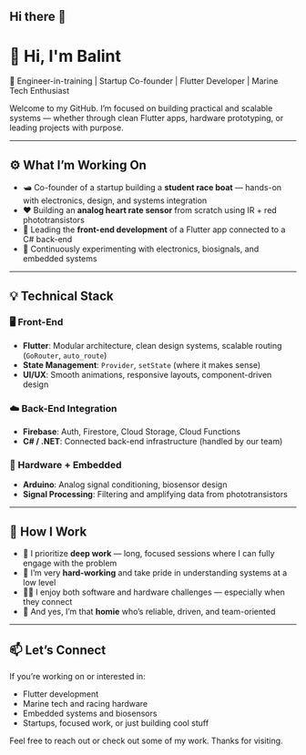 ## Hi there 👋
# 👋 Hi, I'm Balint

🔧 Engineer-in-training | Startup Co-founder | Flutter Developer | Marine Tech Enthusiast

Welcome to my GitHub. I’m focused on building practical and scalable systems — whether through clean Flutter apps, hardware prototyping, or leading projects with purpose.

---

## ⚙️ What I’m Working On

- 🛥️ Co-founder of a startup building a **student race boat** — hands-on with electronics, design, and systems integration
- ❤️ Building an **analog heart rate sensor** from scratch using IR + red phototransistors
- 💼 Leading the **front-end development** of a Flutter app connected to a C# back-end
- 🔬 Continuously experimenting with electronics, biosignals, and embedded systems

---

## 💡 Technical Stack

### 🖥️ Front-End
- **Flutter**: Modular architecture, clean design systems, scalable routing (`GoRouter`, `auto_route`)
- **State Management**:  `Provider`, `setState` (where it makes sense)
- **UI/UX**: Smooth animations, responsive layouts, component-driven design

### ☁️ Back-End Integration
- **Firebase**: Auth, Firestore, Cloud Storage, Cloud Functions
- **C# / .NET**: Connected back-end infrastructure (handled by our team)

### 🔧 Hardware + Embedded
- **Arduino**: Analog signal conditioning, biosensor design
- **Signal Processing**: Filtering and amplifying data from phototransistors

---

## 🧠 How I Work

- 🧠 I prioritize **deep work** — long, focused sessions where I can fully engage with the problem
- 💪 I’m very **hard-working** and take pride in understanding systems at a low level  
- 👨‍🔧 I enjoy both software and hardware challenges — especially when they connect  
- 🤝 And yes, I’m that **homie** who’s reliable, driven, and team-oriented

---

## 📫 Let’s Connect

If you’re working on or interested in:
- Flutter development
- Marine tech and racing hardware
- Embedded systems and biosensors
- Startups, focused work, or just building cool stuff

Feel free to reach out or check out some of my work. Thanks for visiting.
